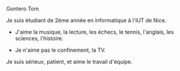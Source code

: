 Gontero Tom

Je suis étudiant de 2ème année en informatique à l'IUT de Nice. 

- J'aime la musique, la lecture, les échecs, le tennis, l'anglais, les sciences, l'histoire. 

- Je n'aime pas le confinement, la TV. 

Je suis sérieux, patient, et aime le travail d'équipe. 
